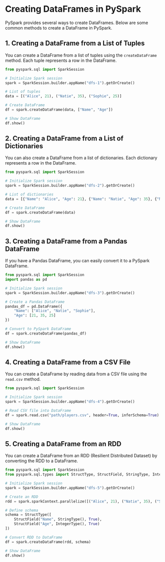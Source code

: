 
# Creating DataFrames in PySpark

PySpark provides several ways to create DataFrames. Below are some common methods to create a DataFrame in PySpark.

## 1. Creating a DataFrame from a List of Tuples

You can create a DataFrame from a list of tuples using the `createDataFrame` method. Each tuple represents a row in the DataFrame.

```python
from pyspark.sql import SparkSession

# Initialize Spark session
spark = SparkSession.builder.appName("dfs-1").getOrCreate()

# List of tuples
data = [("Alice", 21), ("Natie", 35), ("Sophie", 25)]

# Create DataFrame
df = spark.createDataFrame(data, ["Name", "Age"])

# Show DataFrame
df.show()
```

## 2. Creating a DataFrame from a List of Dictionaries

You can also create a DataFrame from a list of dictionaries. Each dictionary represents a row in the DataFrame.

```python
from pyspark.sql import SparkSession

# Initialize Spark session
spark = SparkSession.builder.appName("dfs-2").getOrCreate()

# List of dictionaries
data = [{"Name": "Alice", "Age": 21}, {"Name": "Natie", "Age": 35}, {"Name": "Sophie", "Age": 25}]

# Create DataFrame
df = spark.createDataFrame(data)

# Show DataFrame
df.show()
```

## 3. Creating a DataFrame from a Pandas DataFrame

If you have a Pandas DataFrame, you can easily convert it to a PySpark DataFrame.

```python
from pyspark.sql import SparkSession
import pandas as pd

# Initialize Spark session
spark = SparkSession.builder.appName("dfs-3").getOrCreate()

# Create a Pandas DataFrame
pandas_df = pd.DataFrame({
    "Name": ["Alice", "Natie", "Sophie"],
    "Age": [21, 35, 25]
})

# Convert to PySpark DataFrame
df = spark.createDataFrame(pandas_df)

# Show DataFrame
df.show()
```

## 4. Creating a DataFrame from a CSV File

You can create a DataFrame by reading data from a CSV file using the `read.csv` method.

```python
from pyspark.sql import SparkSession

# Initialize Spark session
spark = SparkSession.builder.appName("dfs-4").getOrCreate()

# Read CSV file into DataFrame
df = spark.read.csv("path/players.csv", header=True, inferSchema=True)

# Show DataFrame
df.show()
```


## 5. Creating a DataFrame from an RDD

You can create a DataFrame from an RDD (Resilient Distributed Dataset) by converting the RDD to a DataFrame.

```python
from pyspark.sql import SparkSession
from pyspark.sql.types import StructType, StructField, StringType, IntegerType

# Initialize Spark session
spark = SparkSession.builder.appName("dfs-5").getOrCreate()

# Create an RDD
rdd = spark.sparkContext.parallelize([("Alice", 21), ("Natie", 35), ("Sophie", 25)])

# Define schema
schema = StructType([
    StructField("Name", StringType(), True),
    StructField("Age", IntegerType(), True)
])

# Convert RDD to DataFrame
df = spark.createDataFrame(rdd, schema)

# Show DataFrame
df.show()
```
